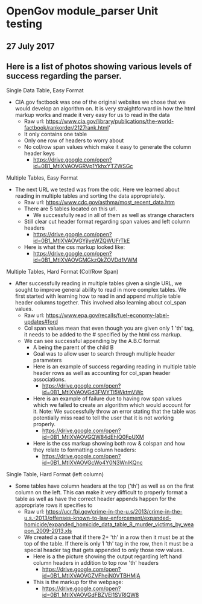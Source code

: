 # OpenGov module_parser Unit testing
## 27 July 2017

## Here is a list of photos showing various levels of success regarding the parser.

Single Data Table, Easy Format
* CIA.gov factbook was one of the original websites we chose that we would develop an algorithm on. It is very straightforward in how the html markup works and made it very easy for us to read in the data
  * Raw url: https://www.cia.gov/library/publications/the-world-factbook/rankorder/2127rank.html'
  * It only contains one table
  * Only one row of headers to worry about
  * No col/row span values which make it easy to generate the column header keys
    * https://drive.google.com/open?id=0B1_MtIXVAOVGRVp1YkhxYTZWSGc
  
Multiple Tables, Easy Format
* The next URL we tested was from the cdc. Here we learned about reading in multiple tables and sorting the data appropriately.
  * Raw url: https://www.cdc.gov/asthma/most_recent_data.htm
  * There are 5 tables located on this url. 
    * We successfully read in all of them as well as strange characters
  * Still clear cut header format regarding span values and left column headers
    * https://drive.google.com/open?id=0B1_MtIXVAOVGYjIyeWZQWUFrTkE
  * Here is what the css markup looked like: 
    * https://drive.google.com/open?id=0B1_MtIXVAOVGMGkzQkZOVDd1VWM

Multiple Tables, Hard Format (Col/Row Span)
* After successfully reading in multiple tables given a single URL, we sought to improve general ability to read in more complex tables. We first started with learning how to read in and append multiple table header columns together. This involved also learning about col_span values.
  * Raw url: https://www.epa.gov/recalls/fuel-economy-label-updates#ford
  * Col span values mean that even though you are given only 1 'th' tag, it needs to be added to the # specified by the html css markup. 
  * We can see successful appending by the A.B.C format
    * A being the parent of the child B
    * Goal was to allow user to search through multiple header parameters
    * Here is an example of success regarding reading in multiple table header rows as well as accounting for col_span header associations. 
      * https://drive.google.com/open?id=0B1_MtIXVAOVGd3FWYTl5WktmVWc
    * Here is an example of failure due to having row span values which we failed to create an algorithm which would account for it. Note: We successfully throw an error stating that the table was potentially miss read to tell the user that it is not working properly.
      * https://drive.google.com/open?id=0B1_MtIXVAOVGQW84dEhIQ0FpUXM
     * Here is the css markup showing both row & colspan and how they relate to formatting column headers: 
       * https://drive.google.com/open?id=0B1_MtIXVAOVGcWo4Y0N3WnlKQnc
       
Single Table, Hard Format (left column)
* Some tables have column headers at the top ('th') as well as on the first column on the left. This can make it very difficult to properly format a table as well as have the correct header appends happen for the appropriate rows it specifies to
  * Raw url: https://ucr.fbi.gov/crime-in-the-u.s/2013/crime-in-the-u.s.-2013/offenses-known-to-law-enforcement/expanded-homicide/expanded_homicide_data_table_8_murder_victims_by_weapon_2009-2013.xls
  * We created a case that if there 2+ 'th' in a row then it must be at the top of the table. If there is only 1 'th' tag in the row, then it must be a special header tag that gets appended to only those row values.
    * Here is a the picture showing the output regarding left hand column headers in addition to top row 'th' headers
      * https://drive.google.com/open?id=0B1_MtIXVAOVGZVFhejN0VTBHMjA
    * This is the markup for the webpage:
      * https://drive.google.com/open?id=0B1_MtIXVAOVGdFBZVEl1SVRlQW8
    
